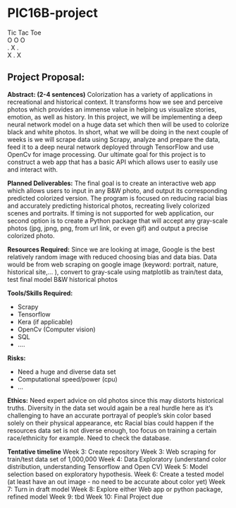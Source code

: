 # PIC16B-project

Tic Tac Toe <br>
O    O     O <br>
.    X     . <br>
X    .     X <br>


## Project Proposal:

**Abstract: (2-4 sentences)**
Colorization has a variety of applications in recreational and historical context. It transforms how we see and perceive photos which provides an immense value in helping us visualize stories, emotion, as well as history. In this project, we will be implementing a deep neural network model on a huge data set which then will be used to colorize black and white photos. In short, what we will be doing in the next couple of weeks is we will scrape data using Scrapy, analyze and prepare the data, feed it to a deep neural network deployed through TensorFlow and use OpenCv for image processing. Our ultimate goal for this project is to construct a web app that has a basic API which allows user to easily use and interact with.

**Planned Deliverables:**
The final goal is to create an interactive web app which allows users to input in any B&W photo, and output its corresponding predicted colorized version. The program is focused on reducing racial bias and accurately predicting historical photos, recreating lively colorized scenes and portraits. 
If timing is not supported for web application, our second option is to create a Python package that will accept any gray-scale photos (jpg, jpng, png, from url link, or even gif) and output a precise colorized photo.

**Resources Required:**
Since we are looking at image, Google is the best relatively random image with reduced choosing bias and data bias.
Data would be from web scraping on google image (keyword: portrait, nature, historical site,... ), convert to gray-scale using matplotlib as train/test data, test final model B&W historical photos

**Tools/Skills Required:**
- Scrapy
- Tensorflow
- Kera (if applicable)
- OpenCv (Computer vision)
- SQL
- ....

**Risks:**
- Need a huge and diverse data set
- Computational speed/power (cpu)
- ...

**Ethics:**
Need expert advice on old photos since this may distorts historical truths.
Diversity in the data set would again be a real hurdle here as it’s challenging to have an accurate portrayal of people’s skin color based solely on their physical appearance, etc
Racial bias could happen if the resources data set is not diverse enough, too focus on training a certain race/ethnicity for example. Need to check the database. 


**Tentative timeline**
Week 3: Create repository
Week 3: Web scraping for train/test data set of 1,000,000
Week 4: Data Exploratory (understand color distribution, understanding Tensorflow and Open CV)
Week 5: Model selection based on exploratory hypothesis.
Week 6: Create a tested model (at least have an out image - no need to be accurate about color yet)
Week 7: Turn in draft model
Week 8: Explore either Web app or python package, refined model
Week 9: tbd
Week 10: Final Project due

